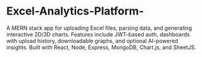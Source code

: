 # Excel-Analytics-Platform-
A MERN stack app for uploading Excel files, parsing data, and generating interactive 2D/3D charts. Features include JWT-based auth, dashboards with upload history, downloadable graphs, and optional AI-powered insights. Built with React, Node, Express, MongoDB, Chart.js, and SheetJS.

